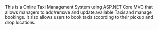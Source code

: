 This is a Online Taxi Management System using ASP.NET Core MVC that allows managers to add/remove and update available Taxis and manage bookings. It also allows users to book taxis according to their pickup and drop locations.
